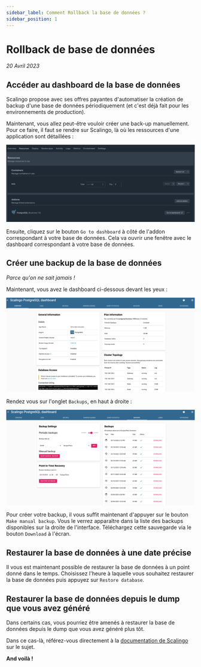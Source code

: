 ```yaml
---
sidebar_label: Comment Rollback la base de données ?
sidebar_position: 1
---
```


# Rollback de base de données

_20 Avril 2023_

## Accéder au dashboard de la base de données

Scalingo propose avec ses offres payantes d'automatiser la création de backup d'une base de données périodiquement (et 
c'est déjà fait pour les environnements de production).

Maintenant, vous allez peut-être vouloir créer une back-up manuellement. Pour ce faire, il faut se rendre sur Scalingo, 
là où les ressources d'une application sont détaillées :

![img](../assets/onglet-scalingo-app.png)

Ensuite, cliquez sur le bouton `Go to dashboard` à côté de l'addon correspondant à votre base de données. Cela va ouvrir
 une fenêtre avec le dashboard correspondant à votre base de données.

## Créer une backup de la base de données

*Parce qu'on ne sait jamais !*

Maintenant, vous avez le dashboard ci-dessous devant les yeux :

![img](../assets/dashboard-bdd.png)

Rendez vous sur l'onglet `Backups`, en haut à droite :

![img](../assets/backups.png)

Pour créer votre backup, il vous suffit maintenant d'appuyer sur le bouton `Make manual backup`. Vous le verrez 
apparaître dans la liste des backups disponibles sur la droite de l'interface. Téléchargez cette sauvegarde via le 
bouton `Download` à l'écran.

## Restaurer la base de données à une date précise

Il vous est maintenant possible de restaurer la base de données à un point donné dans le temps. Choisissez l'heure à 
laquelle vous souhaitez restaurer la base de données puis appuyez sur `Restore database`.

## Restaurer la base de données depuis le dump que vous avez généré

Dans certains cas, vous pourriez être amenés à restaurer la base de données depuis le dump que vous avez généré plus tôt.

Dans ce cas-là, référez-vous directement à la [documentation de Scalingo](https://doc.scalingo.com/databases/postgresql/dump-restore)
 sur le sujet.

**And voilà !**
